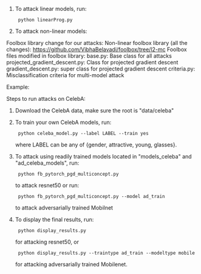 1. To attack linear models, run: 

        python linearProg.py

2. To attack non-linear models:

Foolbox library change for our attacks:
    Non-linear foolbox library (all the changes): https://github.com/VibhaBelavadi/foolbox/tree/l2-mc
    Foolbox files modified in foolbox library:
        base.py: Base class for all attacks
        projected_gradient_descent.py: Class for projected gradient descent
        gradient_descent.py: super class for projected gradient descent
        criteria.py: Misclassification criteria for multi-model attack

Example:

Steps to run attacks on CelebA:

1. Download the CelebA data, make sure the root is "data/celeba"

2. To train your own CelebA models, run: 

        python celeba_model.py --label LABEL --train yes 

   where LABEL can be any of {gender, attractive, young, glasses}.

3. To attack using readily trained models located in "models_celeba" and "ad_celeba_models", run: 

        python fb_pytorch_pgd_multiconcept.py 

   to attack resnet50 or run: 

        python fb_pytorch_pgd_multiconcept.py --model ad_train 

   to attack adversarially trained Mobilnet

4. To display the final results, run:

        python display_results.py 

   for attacking resnet50, or  

        python display_results.py --traintype ad_train --modeltype mobile

   for attacking adversarially trained Mobilenet. 
